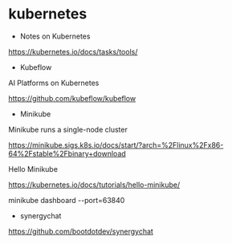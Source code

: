 # kubernetes

- Notes on Kubernetes

https://kubernetes.io/docs/tasks/tools/

- Kubeflow

AI Platforms on Kubernetes

https://github.com/kubeflow/kubeflow

- Minikube
  
Minikube runs a single-node cluster

https://minikube.sigs.k8s.io/docs/start/?arch=%2Flinux%2Fx86-64%2Fstable%2Fbinary+download

Hello Minikube

https://kubernetes.io/docs/tutorials/hello-minikube/

minikube dashboard --port=63840

- synergychat

https://github.com/bootdotdev/synergychat
